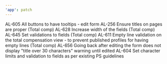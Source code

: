 ```yaml
---
'app': patch
---
```


AL-605 All buttons to have tooltips - edit form
AL-256 Ensure titles on pages are proper (Total comp)
AL-628 Increase width of the fields (Total comp)
AL-645 Set validations to fields (Total comp)
AL-611 Empty line validation on the total compensation view - to prevent published profiles for having empty lines (Total comp)
AL-656 Going back after editing the form does not display "title over 30 characters" warning until edited
AL-604 Set character limits and validation to fields as per existing PS guidelines

